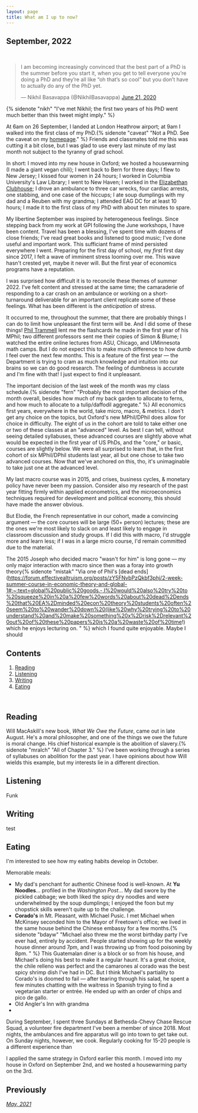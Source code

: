 ```yaml
---
layout: page
title: What am I up to now?
---
```



## September, 2022


<br> 


<blockquote class="twitter-tweet"><p lang="en" dir="ltr">I am becoming increasingly convinced that the best part of a PhD is the summer before you start it, when you get to tell everyone you’re doing a PhD and they’re all like “oh that’s so cool” but you don’t have to actually do any of the PhD yet.</p>&mdash; Nikhil Basavappa (@NikhilBasavappa) <a href="https://twitter.com/NikhilBasavappa/status/1274727800403042310?ref_src=twsrc%5Etfw">June 21, 2020</a></blockquote> <script async src="https://platform.twitter.com/widgets.js" charset="utf-8"></script>{% sidenote "nikh" "I've met Nikhil; the first two years of his PhD went much better than this tweet might imply." %}

<br>

At 6am on 26 September, I landed at London Heathrow airport; at 9am I walked into the first class of my PhD.{% sidenote "caveat" "Not a PhD. See the caveat on my [homepage](https://jablevine.com/)." %} Friends and classmates told me this was cutting it a bit close, but I was glad to use every last minute of my last month not subject to the tyranny of grad school. 

In short: I moved into my new house in Oxford; we hosted a housewarming (I made a giant vegan chili); I went back to Bern for three days; I flew to New Jersey; I kissed four women in 24 hours; I worked in Columbia University's Law Library; I went to New Haven; I worked in the [Elizabethan Clubhouse](https://en.wikipedia.org/wiki/Elizabethan_Club); I drove an ambulance to three car wrecks, four cardiac arrests, one stabbing, and one case of the hiccups; I ate soup dumplings with my dad and a Reuben with my grandma; I attended EAG DC for at least 10 hours; I made it to the first class of my PhD with about ten minutes to spare. 

My libertine September was inspired by heterogeneous feelings. Since stepping back from my work at GPI following the June workshops, I have been content. Travel has been a blessing, I've spent time with dozens of close friends; I've read great books and listened to good music; I've done useful and important work. This sufficiant frame of mind persisted everywhere I went. Preparing for the first day of school, my *first* first day since 2017, I felt a wave of imminent stress looming over me. This wave hasn't crested yet, maybe it never will. But the first year of economics programs have a reputation.

I was surprised how difficult it is to reconcile these themes of summer 2022. I've felt content and stressed at the same time; the camaraderie of responding to a car crash on an ambulance or working on a short-turnaround deliverable for an important client replicate some of these feelings. What has been different is the *anticipation* of stress. 

It occurred to me, throughout the summer, that there are probably things I can do to limit how unpleasant the first term will be. And I did some of these things! [Phil Trammell](https://philiptrammell.com/) lent me the flashcards he made in the first year of his MPhil; two different professors sent me their copies of Simon & Blume; I watched the entire online lectures from ASU, Chicago, and UMinnesota math camps. But I do not expect this to make much difference to how dumb I feel over the next few months. This is a feature of the first year — the Department is trying to cram as much knowledge and intuition into our brains so we can do good research. The feeling of dumbness is accurate and I'm fine with that! I just expect to find it unpleasant. 

The important decision of the last week of the month was my class schedule.{% sidenote "fern" "Probably the most important decision of the month overall, besides how much of my back garden to allocate to ferns, and how much to allocate to  a tulip/daffodil aggregate." %}  All economics first years, everywhere in the world, take micro, macro, & metrics. I don't get any choice on the topics, but Oxford's new MPhil/DPhil does allow for choice in difficulty. The eight of us in the cohort are told to take either one or two of these classes at an "advanced" level. As best I can tell, without seeing detailed syllabuses, these advanced courses are slightly above what would be expected in the first year of US PhDs, and the "core," or basic, courses are slightly below. We were all surprised to learn that, in the first cohort of six MPhil/DPhil students last year, all but one chose to take two advanced courses. Now that we've anchored on this, tho, it's unimaginable to take just one at the advanced level. 

My last macro course was in 2015, and crises, business cycles, & monetary policy have never been my passion. Consider also my research of the past year fitting firmly within applied econometrics, and the microeconomics techniques required for development and political economy, this should have made the answer obvious.

But Elodie, the French representative in our cohort, made a convincing argument — the core courses will be large (50+ person) lectures; these are the ones we're most likely to slack on and least likely to engage in classroom discussion and study groups. If I did this with macro, I'd struggle more and learn less; if I was in a large micro course, I'd remain committed due to the material. 

The 2015 Joseph who decided macro "wasn't for him" is long gone — my only major interaction with macro since then was a foray into growth theory{% sidenote "mistak" "Via one of Phil's [dead ends](https://forum.effectivealtruism.org/posts/zY5FNvbPzQkbf3phj/2-week-summer-course-in-economic-theory-and-global-1#:~:text=global%20public%20goods.-,I%20would%20also%20try%20to%20squeeze%20in%20a%20few%20words%20about%20dead%2Dends%20that%20EA%2Dminded%20econ%20theory%20students%20often%20seem%20to%20wander%20down%20(like%20why%20trying%20to%20understand%20and%20make%20something%20x%2Drisk%2Drelevant%20out%20of%20these%20papers%20is%20a%20waste%20of%20time!) which he enjoys lecturing on.  " %} which I found quite enjoyable. Maybe I should 

## Contents
1. [Reading](#reading)
2. [Listening](#listening)
3. [Writing](#writing)
4. [Eating](#eating)

  <br>
 

## Reading 


Will MacAskill's new book, *What We Owe the Future*, came out in late August. He's a moral philosopher, and one of the things we owe the future is moral change. His chief historical example is the abolition of slavery.{% sidenote "mralch" "All of Chapter 3." %}  I've been working through a series of syllabuses on abolition for the past year. I have opinions about how Will wields this example, but my interests lie in a different direction. 




## Listening 

Funk



## Writing 

test

## Eating 

I'm interested to see how my eating habits develop in October.

Memorable meals:
- My dad's penchant for authentic Chinese food is well-known. At **Yu Noodles**... profiled in the *Washington Post*... My dad swore by the pickled cabbage; we both liked the spicy dry noodles and were underwhelmed by the soup dumplings; I enjoyed the foon but my chopstick skills weren't quite up to the challenge. 
- **Corado's** in Mt. Pleasant, with Michael Pusic. I met Michael when McKinsey seconded him to the Mayor of Freetown's office; we lived in the same house behind the Chinese embassy for a few months.{% sidenote "bdayw" "Michael also threw me the worst birthday party I've ever had, entirely by accident. People started showing up for the weekly house dinner around 7pm, and I was throwing up from food poisoning by 8pm. " %} This Guatemalan diner is a block or so from his house, and Michael's doing his best to make it a regular haunt. It's a great choice, the chile relleno was perfect and the camarones al corado was the best spicy shrimp dish I've had in DC. But I think Michael's partiality to Corado's is doomed to fail — after tearing through his salad, he spent a few minutes chatting with the waitress in Spanish trying to find a vegetarian starter or entrée. He ended up with an order of chips and pico de gallo.  
- Old Angler's Inn with grandma
- 



During September, I spent three Sundays at Bethesda-Chevy Chase Rescue Squad, a volunteer fire department I've been a member of since 2018. Most nights, the ambulances and fire apparatus will go into town to get take out. On Sunday nights, however, we cook. 
Regularly cooking for 15-20 people is a different experience than 

I applied the same strategy in Oxford earlier this month. I moved into my house in Oxford on September 2nd, and we hosted a housewarming party on the 3rd. 


## Previously

[*May, 2021*](https://jablevine.com/older/may_2021)